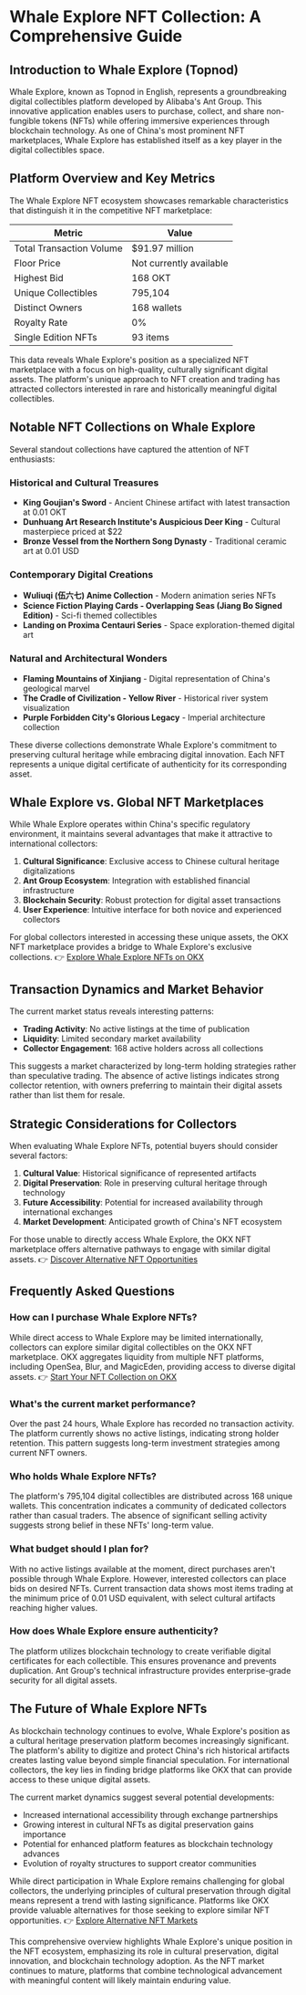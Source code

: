 # Whale Explore NFT Collection: A Comprehensive Guide

## Introduction to Whale Explore (Topnod)

Whale Explore, known as Topnod in English, represents a groundbreaking digital collectibles platform developed by Alibaba's Ant Group. This innovative application enables users to purchase, collect, and share non-fungible tokens (NFTs) while offering immersive experiences through blockchain technology. As one of China's most prominent NFT marketplaces, Whale Explore has established itself as a key player in the digital collectibles space.

## Platform Overview and Key Metrics

The Whale Explore NFT ecosystem showcases remarkable characteristics that distinguish it in the competitive NFT marketplace:

| Metric                | Value           |
|-----------------------|-----------------|
| Total Transaction Volume | $91.97 million  |
| Floor Price           | Not currently available |
| Highest Bid           | 168 OKT         |
| Unique Collectibles   | 795,104         |
| Distinct Owners       | 168 wallets     |
| Royalty Rate          | 0%              |
| Single Edition NFTs   | 93 items        |

This data reveals Whale Explore's position as a specialized NFT marketplace with a focus on high-quality, culturally significant digital assets. The platform's unique approach to NFT creation and trading has attracted collectors interested in rare and historically meaningful digital collectibles.

## Notable NFT Collections on Whale Explore

Several standout collections have captured the attention of NFT enthusiasts:

### Historical and Cultural Treasures
- **King Goujian's Sword** - Ancient Chinese artifact with latest transaction at 0.01 OKT
- **Dunhuang Art Research Institute's Auspicious Deer King** - Cultural masterpiece priced at $22
- **Bronze Vessel from the Northern Song Dynasty** - Traditional ceramic art at 0.01 USD

### Contemporary Digital Creations
- **Wuliuqi (伍六七) Anime Collection** - Modern animation series NFTs
- **Science Fiction Playing Cards - Overlapping Seas (Jiang Bo Signed Edition)** - Sci-fi themed collectibles
- **Landing on Proxima Centauri Series** - Space exploration-themed digital art

### Natural and Architectural Wonders
- **Flaming Mountains of Xinjiang** - Digital representation of China's geological marvel
- **The Cradle of Civilization - Yellow River** - Historical river system visualization
- **Purple Forbidden City's Glorious Legacy** - Imperial architecture collection

These diverse collections demonstrate Whale Explore's commitment to preserving cultural heritage while embracing digital innovation. Each NFT represents a unique digital certificate of authenticity for its corresponding asset.

## Whale Explore vs. Global NFT Marketplaces

While Whale Explore operates within China's specific regulatory environment, it maintains several advantages that make it attractive to international collectors:

1. **Cultural Significance**: Exclusive access to Chinese cultural heritage digitalizations
2. **Ant Group Ecosystem**: Integration with established financial infrastructure
3. **Blockchain Security**: Robust protection for digital asset transactions
4. **User Experience**: Intuitive interface for both novice and experienced collectors

For global collectors interested in accessing these unique assets, the OKX NFT marketplace provides a bridge to Whale Explore's exclusive collections. 👉 [Explore Whale Explore NFTs on OKX](https://bit.ly/okx-bonus)

## Transaction Dynamics and Market Behavior

The current market status reveals interesting patterns:

- **Trading Activity**: No active listings at the time of publication
- **Liquidity**: Limited secondary market availability
- **Collector Engagement**: 168 active holders across all collections

This suggests a market characterized by long-term holding strategies rather than speculative trading. The absence of active listings indicates strong collector retention, with owners preferring to maintain their digital assets rather than list them for resale.

## Strategic Considerations for Collectors

When evaluating Whale Explore NFTs, potential buyers should consider several factors:

1. **Cultural Value**: Historical significance of represented artifacts
2. **Digital Preservation**: Role in preserving cultural heritage through technology
3. **Future Accessibility**: Potential for increased availability through international exchanges
4. **Market Development**: Anticipated growth of China's NFT ecosystem

For those unable to directly access Whale Explore, the OKX NFT marketplace offers alternative pathways to engage with similar digital assets. 👉 [Discover Alternative NFT Opportunities](https://bit.ly/okx-bonus)

## Frequently Asked Questions

### How can I purchase Whale Explore NFTs?

While direct access to Whale Explore may be limited internationally, collectors can explore similar digital collectibles on the OKX NFT marketplace. OKX aggregates liquidity from multiple NFT platforms, including OpenSea, Blur, and MagicEden, providing access to diverse digital assets. 👉 [Start Your NFT Collection on OKX](https://bit.ly/okx-bonus)

### What's the current market performance?

Over the past 24 hours, Whale Explore has recorded no transaction activity. The platform currently shows no active listings, indicating strong holder retention. This pattern suggests long-term investment strategies among current NFT owners.

### Who holds Whale Explore NFTs?

The platform's 795,104 digital collectibles are distributed across 168 unique wallets. This concentration indicates a community of dedicated collectors rather than casual traders. The absence of significant selling activity suggests strong belief in these NFTs' long-term value.

### What budget should I plan for?

With no active listings available at the moment, direct purchases aren't possible through Whale Explore. However, interested collectors can place bids on desired NFTs. Current transaction data shows most items trading at the minimum price of 0.01 USD equivalent, with select cultural artifacts reaching higher values.

### How does Whale Explore ensure authenticity?

The platform utilizes blockchain technology to create verifiable digital certificates for each collectible. This ensures provenance and prevents duplication. Ant Group's technical infrastructure provides enterprise-grade security for all digital assets.

## The Future of Whale Explore NFTs

As blockchain technology continues to evolve, Whale Explore's position as a cultural heritage preservation platform becomes increasingly significant. The platform's ability to digitize and protect China's rich historical artifacts creates lasting value beyond simple financial speculation. For international collectors, the key lies in finding bridge platforms like OKX that can provide access to these unique digital assets.

The current market dynamics suggest several potential developments:
- Increased international accessibility through exchange partnerships
- Growing interest in cultural NFTs as digital preservation gains importance
- Potential for enhanced platform features as blockchain technology advances
- Evolution of royalty structures to support creator communities

While direct participation in Whale Explore remains challenging for global collectors, the underlying principles of cultural preservation through digital means represent a trend with lasting significance. Platforms like OKX provide valuable alternatives for those seeking to explore similar NFT opportunities. 👉 [Explore Alternative NFT Markets](https://bit.ly/okx-bonus)

This comprehensive overview highlights Whale Explore's unique position in the NFT ecosystem, emphasizing its role in cultural preservation, digital innovation, and blockchain technology adoption. As the NFT market continues to mature, platforms that combine technological advancement with meaningful content will likely maintain enduring value.